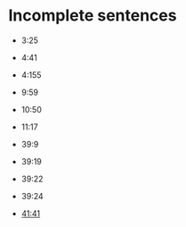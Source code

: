 # Incomplete sentences

- 3:25
- 4:41
- 4:155
- 9:59
- 10:50
- 11:17
- 39:9
- 39:19
- 39:22
- 39:24

- [41:41](https://quran.com/41/41)
